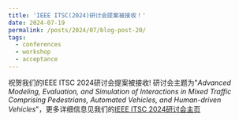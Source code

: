 ```yaml
---
title: 'IEEE ITSC(2024)研讨会提案被接收！'
date: 2024-07-19
permalink: /posts/2024/07/blog-post-20/
tags:
  - conferences
  - workshop
  - acceptance
---
```

祝贺我们的IEEE ITSC 2024研讨会提案被接收! 研讨会主题为"*Advanced Modeling, Evaluation, and Simulation of Interactions in Mixed Traffic Comprising Pedestrians, Automated Vehicles, and Human-driven Vehicles*"，更多详细信息见我们的[IEEE ITSC 2024研讨会主页](https://sites.google.com/view/workshop-itsc-2024/)
